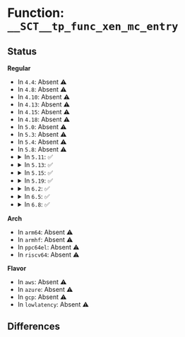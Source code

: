 # Function: <code>__SCT__tp_func_xen_mc_entry</code>

## Status
<b>Regular</b>
<ul>
<li>
In <code>4.4</code>: Absent ⚠️
</li>
<li>
In <code>4.8</code>: Absent ⚠️
</li>
<li>
In <code>4.10</code>: Absent ⚠️
</li>
<li>
In <code>4.13</code>: Absent ⚠️
</li>
<li>
In <code>4.15</code>: Absent ⚠️
</li>
<li>
In <code>4.18</code>: Absent ⚠️
</li>
<li>
In <code>5.0</code>: Absent ⚠️
</li>
<li>
In <code>5.3</code>: Absent ⚠️
</li>
<li>
In <code>5.4</code>: Absent ⚠️
</li>
<li>
In <code>5.8</code>: Absent ⚠️
</li>
<li>
<details>
<summary>In <code>5.11</code>: ✅</summary>

**Collision:** Unique Global

**Inline:** No

**Transformation:** False

**Instances:**

```
In None (0)
Location: None
Inline: False
Direct callers:
  - arch/x86/xen/enlighten_pv.c:xen_write_cr0
  - arch/x86/xen/enlighten_pv.c:xen_load_sp0
  - arch/x86/xen/enlighten_pv.c:load_TLS_descriptor
  - arch/x86/xen/enlighten_pv.c:xen_set_ldt
  - arch/x86/xen/mmu_pv.c:xen_flush_tlb_all
  - arch/x86/xen/mmu_pv.c:xen_remap_exchanged_ptes
  - arch/x86/xen/mmu_pv.c:xen_zap_pfn_range
  - arch/x86/xen/mmu_pv.c:xen_release_pud
  - arch/x86/xen/mmu_pv.c:xen_alloc_pud
  - arch/x86/xen/mmu_pv.c:xen_release_pmd
  - arch/x86/xen/mmu_pv.c:xen_release_pte
  - arch/x86/xen/mmu_pv.c:xen_release_pte
  - arch/x86/xen/mmu_pv.c:xen_alloc_pmd
  - arch/x86/xen/mmu_pv.c:xen_alloc_pte
  - arch/x86/xen/mmu_pv.c:xen_alloc_pte
  - arch/x86/xen/mmu_pv.c:xen_flush_tlb_others
  - arch/x86/xen/mmu_pv.c:xen_flush_tlb_one_user
  - arch/x86/xen/mmu_pv.c:xen_flush_tlb
  - arch/x86/xen/mmu_pv.c:xen_extend_mmuext_op
  - arch/x86/xen/mmu_pv.c:xen_extend_mmu_update
```
**Symbols:**

```
ffffffff82000348-ffffffff8200034d: __SCT__tp_func_xen_mc_entry (STB_GLOBAL)
```
</details>
</li>
<li>
<details>
<summary>In <code>5.13</code>: ✅</summary>

**Collision:** Unique Global

**Inline:** No

**Transformation:** False

**Instances:**

```
In None (0)
Location: None
Inline: False
Direct callers:
  - arch/x86/xen/enlighten_pv.c:xen_write_cr0
  - arch/x86/xen/enlighten_pv.c:xen_load_sp0
  - arch/x86/xen/enlighten_pv.c:load_TLS_descriptor
  - arch/x86/xen/enlighten_pv.c:xen_set_ldt
  - arch/x86/xen/mmu_pv.c:xen_flush_tlb_all
  - arch/x86/xen/mmu_pv.c:xen_remap_exchanged_ptes
  - arch/x86/xen/mmu_pv.c:xen_zap_pfn_range
  - arch/x86/xen/mmu_pv.c:xen_alloc_pud
  - arch/x86/xen/mmu_pv.c:xen_release_ptpage
  - arch/x86/xen/mmu_pv.c:xen_release_ptpage
  - arch/x86/xen/mmu_pv.c:xen_alloc_pmd
  - arch/x86/xen/mmu_pv.c:xen_alloc_pte
  - arch/x86/xen/mmu_pv.c:xen_alloc_pte
  - arch/x86/xen/mmu_pv.c:xen_flush_tlb_multi
  - arch/x86/xen/mmu_pv.c:xen_flush_tlb_one_user
  - arch/x86/xen/mmu_pv.c:xen_flush_tlb
  - arch/x86/xen/mmu_pv.c:xen_extend_mmuext_op
  - arch/x86/xen/mmu_pv.c:xen_extend_mmu_update
```
**Symbols:**

```
ffffffff82000348-ffffffff8200034d: __SCT__tp_func_xen_mc_entry (STB_GLOBAL)
```
</details>
</li>
<li>
<details>
<summary>In <code>5.15</code>: ✅</summary>

**Collision:** Unique Global

**Inline:** No

**Transformation:** False

**Instances:**

```
In None (0)
Location: None
Inline: False
Direct callers:
  - arch/x86/xen/enlighten_pv.c:xen_write_cr0
  - arch/x86/xen/enlighten_pv.c:xen_load_sp0
  - arch/x86/xen/enlighten_pv.c:load_TLS_descriptor
  - arch/x86/xen/enlighten_pv.c:xen_set_ldt
  - arch/x86/xen/mmu_pv.c:xen_flush_tlb_all
  - arch/x86/xen/mmu_pv.c:xen_remap_exchanged_ptes
  - arch/x86/xen/mmu_pv.c:xen_zap_pfn_range
  - arch/x86/xen/mmu_pv.c:xen_alloc_pud
  - arch/x86/xen/mmu_pv.c:xen_release_ptpage
  - arch/x86/xen/mmu_pv.c:xen_release_ptpage
  - arch/x86/xen/mmu_pv.c:xen_alloc_pmd
  - arch/x86/xen/mmu_pv.c:xen_alloc_pte
  - arch/x86/xen/mmu_pv.c:xen_alloc_pte
  - arch/x86/xen/mmu_pv.c:xen_flush_tlb_multi
  - arch/x86/xen/mmu_pv.c:xen_flush_tlb_one_user
  - arch/x86/xen/mmu_pv.c:xen_flush_tlb
  - arch/x86/xen/mmu_pv.c:xen_extend_mmuext_op
  - arch/x86/xen/mmu_pv.c:xen_extend_mmu_update
```
**Symbols:**

```
ffffffff820003b0-ffffffff820003b5: __SCT__tp_func_xen_mc_entry (STB_GLOBAL)
```
</details>
</li>
<li>
<details>
<summary>In <code>5.19</code>: ✅</summary>

**Collision:** Unique Global

**Inline:** No

**Transformation:** False

**Instances:**

```
In None (0)
Location: None
Inline: False
Direct callers:
  - arch/x86/xen/enlighten_pv.c:xen_write_cr0
  - arch/x86/xen/enlighten_pv.c:xen_load_sp0
  - arch/x86/xen/enlighten_pv.c:load_TLS_descriptor
  - arch/x86/xen/enlighten_pv.c:xen_set_ldt
  - arch/x86/xen/mmu_pv.c:xen_flush_tlb_all
  - arch/x86/xen/mmu_pv.c:xen_remap_exchanged_ptes
  - arch/x86/xen/mmu_pv.c:xen_zap_pfn_range
  - arch/x86/xen/mmu_pv.c:xen_alloc_pud
  - arch/x86/xen/mmu_pv.c:xen_release_ptpage
  - arch/x86/xen/mmu_pv.c:xen_release_ptpage
  - arch/x86/xen/mmu_pv.c:xen_alloc_pmd
  - arch/x86/xen/mmu_pv.c:xen_alloc_pte
  - arch/x86/xen/mmu_pv.c:xen_alloc_pte
  - arch/x86/xen/mmu_pv.c:xen_flush_tlb_multi
  - arch/x86/xen/mmu_pv.c:xen_flush_tlb_one_user
  - arch/x86/xen/mmu_pv.c:xen_flush_tlb
  - arch/x86/xen/mmu_pv.c:xen_extend_mmuext_op
  - arch/x86/xen/mmu_pv.c:xen_extend_mmu_update
```
**Symbols:**

```
ffffffff82200430-ffffffff82200438: __SCT__tp_func_xen_mc_entry (STB_GLOBAL)
```
</details>
</li>
<li>
<details>
<summary>In <code>6.2</code>: ✅</summary>

**Collision:** Unique Global

**Inline:** No

**Transformation:** False

**Instances:**

```
In None (0)
Location: None
Inline: False
Direct callers:
  - arch/x86/xen/enlighten_pv.c:xen_write_cr0
  - arch/x86/xen/enlighten_pv.c:xen_load_sp0
  - arch/x86/xen/enlighten_pv.c:load_TLS_descriptor
  - arch/x86/xen/enlighten_pv.c:xen_set_ldt
  - arch/x86/xen/mmu_pv.c:xen_flush_tlb_all
  - arch/x86/xen/mmu_pv.c:xen_remap_exchanged_ptes
  - arch/x86/xen/mmu_pv.c:xen_zap_pfn_range
  - arch/x86/xen/mmu_pv.c:xen_alloc_pud
  - arch/x86/xen/mmu_pv.c:xen_release_ptpage
  - arch/x86/xen/mmu_pv.c:xen_release_ptpage
  - arch/x86/xen/mmu_pv.c:xen_alloc_pmd
  - arch/x86/xen/mmu_pv.c:xen_alloc_pte
  - arch/x86/xen/mmu_pv.c:xen_alloc_pte
  - arch/x86/xen/mmu_pv.c:xen_flush_tlb_multi
  - arch/x86/xen/mmu_pv.c:xen_flush_tlb_one_user
  - arch/x86/xen/mmu_pv.c:xen_flush_tlb
  - arch/x86/xen/mmu_pv.c:xen_extend_mmuext_op
  - arch/x86/xen/mmu_pv.c:xen_extend_mmu_update
```
**Symbols:**

```
ffffffff820d7a90-ffffffff820d7a98: __SCT__tp_func_xen_mc_entry (STB_GLOBAL)
```
</details>
</li>
<li>
<details>
<summary>In <code>6.5</code>: ✅</summary>

**Collision:** Unique Global

**Inline:** No

**Transformation:** False

**Instances:**

```
In None (0)
Location: None
Inline: False
Direct callers:
  - arch/x86/xen/enlighten_pv.c:xen_write_cr0
  - arch/x86/xen/enlighten_pv.c:xen_load_sp0
  - arch/x86/xen/enlighten_pv.c:load_TLS_descriptor
  - arch/x86/xen/enlighten_pv.c:xen_set_ldt
  - arch/x86/xen/mmu_pv.c:xen_flush_tlb_all
  - arch/x86/xen/mmu_pv.c:xen_remap_exchanged_ptes
  - arch/x86/xen/mmu_pv.c:xen_zap_pfn_range
  - arch/x86/xen/mmu_pv.c:xen_alloc_pud
  - arch/x86/xen/mmu_pv.c:xen_release_ptpage
  - arch/x86/xen/mmu_pv.c:xen_release_ptpage
  - arch/x86/xen/mmu_pv.c:xen_alloc_pmd
  - arch/x86/xen/mmu_pv.c:xen_alloc_pte
  - arch/x86/xen/mmu_pv.c:xen_alloc_pte
  - arch/x86/xen/mmu_pv.c:xen_flush_tlb_multi
  - arch/x86/xen/mmu_pv.c:xen_flush_tlb_one_user
  - arch/x86/xen/mmu_pv.c:xen_flush_tlb
  - arch/x86/xen/mmu_pv.c:xen_extend_mmuext_op
  - arch/x86/xen/mmu_pv.c:xen_extend_mmu_update
```
**Symbols:**

```
ffffffff8215af10-ffffffff8215af18: __SCT__tp_func_xen_mc_entry (STB_GLOBAL)
```
</details>
</li>
<li>
<details>
<summary>In <code>6.8</code>: ✅</summary>

**Collision:** Unique Global

**Inline:** No

**Transformation:** False

**Instances:**

```
In None (0)
Location: None
Inline: False
Direct callers:
  - arch/x86/xen/enlighten_pv.c:xen_write_cr0
  - arch/x86/xen/enlighten_pv.c:xen_load_sp0
  - arch/x86/xen/enlighten_pv.c:load_TLS_descriptor
  - arch/x86/xen/enlighten_pv.c:xen_set_ldt
  - arch/x86/xen/mmu_pv.c:xen_flush_tlb_all
  - arch/x86/xen/mmu_pv.c:xen_remap_exchanged_ptes
  - arch/x86/xen/mmu_pv.c:xen_zap_pfn_range
  - arch/x86/xen/mmu_pv.c:xen_alloc_pud
  - arch/x86/xen/mmu_pv.c:xen_release_ptpage
  - arch/x86/xen/mmu_pv.c:xen_release_ptpage
  - arch/x86/xen/mmu_pv.c:xen_alloc_pmd
  - arch/x86/xen/mmu_pv.c:xen_alloc_pte
  - arch/x86/xen/mmu_pv.c:xen_alloc_pte
  - arch/x86/xen/mmu_pv.c:xen_flush_tlb_multi
  - arch/x86/xen/mmu_pv.c:xen_flush_tlb_one_user
  - arch/x86/xen/mmu_pv.c:xen_flush_tlb
  - arch/x86/xen/mmu_pv.c:xen_extend_mmuext_op
  - arch/x86/xen/mmu_pv.c:xen_extend_mmu_update
```
**Symbols:**

```
ffffffff8223e760-ffffffff8223e768: __SCT__tp_func_xen_mc_entry (STB_GLOBAL)
```
</details>
</li>
</ul>
<b>Arch</b>
<ul>
<li>
In <code>arm64</code>: Absent ⚠️
</li>
<li>
In <code>armhf</code>: Absent ⚠️
</li>
<li>
In <code>ppc64el</code>: Absent ⚠️
</li>
<li>
In <code>riscv64</code>: Absent ⚠️
</li>
</ul>
<b>Flavor</b>
<ul>
<li>
In <code>aws</code>: Absent ⚠️
</li>
<li>
In <code>azure</code>: Absent ⚠️
</li>
<li>
In <code>gcp</code>: Absent ⚠️
</li>
<li>
In <code>lowlatency</code>: Absent ⚠️
</li>
</ul>

## Differences
